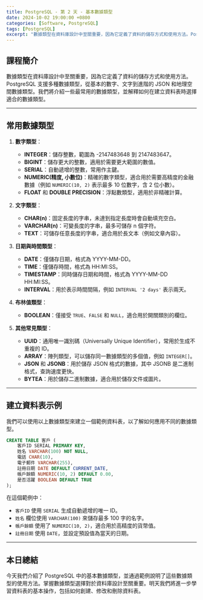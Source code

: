 ```yaml
---
title: PostgreSQL - 第 2 天 - 基本數據類型
date: 2024-10-02 19:00:00 +0800
categories: [Software, PostgreSQL]
tags: [PostgreSQL] 
excerpt: "數據類型在資料庫設計中至關重要，因為它定義了資料的儲存方式和使用方法。PostgreSQL 支援多種數據類型，從基本的數字、文字到進階的 JSON 和地理空間數據類型。我們將介紹一些最常用的數據類型，並解釋如何在建立資料表時選擇適合的數據類型。"
---
```


## 課程簡介
數據類型在資料庫設計中至關重要，因為它定義了資料的儲存方式和使用方法。PostgreSQL 支援多種數據類型，從基本的數字、文字到進階的 JSON 和地理空間數據類型。我們將介紹一些最常用的數據類型，並解釋如何在建立資料表時選擇適合的數據類型。

---

## 常用數據類型

1. **數字類型**：
   - **INTEGER**：儲存整數，範圍為 -2147483648 到 2147483647。
   - **BIGINT**：儲存更大的整數，適用於需要更大範圍的數值。
   - **SERIAL**：自動遞增的整數，常用作主鍵。
   - **NUMERIC(精度, 小數位)**：精確的數字類型，適合用於需要高精度的金融數據（例如 `NUMERIC(10, 2)` 表示最多 10 位數字，含 2 位小數）。
   - **FLOAT** 和 **DOUBLE PRECISION**：浮點數類型，適用於非精確計算。

2. **文字類型**：
   - **CHAR(n)**：固定長度的字串，未達到指定長度時會自動填充空白。
   - **VARCHAR(n)**：可變長度的字串，最多可儲存 n 個字符。
   - **TEXT**：可儲存任意長度的字串，適合用於長文本（例如文章內容）。

3. **日期與時間類型**：
   - **DATE**：僅儲存日期，格式為 YYYY-MM-DD。
   - **TIME**：僅儲存時間，格式為 HH:MI:SS。
   - **TIMESTAMP**：同時儲存日期和時間，格式為 YYYY-MM-DD HH:MI:SS。
   - **INTERVAL**：用於表示時間間隔，例如 `INTERVAL '2 days'` 表示兩天。

4. **布林值類型**：
   - **BOOLEAN**：僅接受 `TRUE`、`FALSE` 和 `NULL`，適合用於開關類別的欄位。

5. **其他常見類型**：
   - **UUID**：通用唯一識別碼（Universally Unique Identifier），常用於生成不重複的 ID。
   - **ARRAY**：陣列類型，可以儲存同一數據類型的多個值，例如 `INTEGER[]`。
   - **JSON** 和 **JSONB**：用於儲存 JSON 格式的數據，其中 JSONB 是二進制格式，查詢速度更快。
   - **BYTEA**：用於儲存二進制數據，適合用於儲存文件或圖片。

---

## 建立資料表示例

我們可以使用以上數據類型來建立一個範例資料表，以了解如何應用不同的數據類型。

```sql
CREATE TABLE 客戶 (
    客戶ID SERIAL PRIMARY KEY,
    姓名 VARCHAR(100) NOT NULL,
    電話 CHAR(10),
    電子郵件 VARCHAR(255),
    註冊日期 DATE DEFAULT CURRENT_DATE,
    帳戶餘額 NUMERIC(10, 2) DEFAULT 0.00,
    是否活躍 BOOLEAN DEFAULT TRUE
);
```

在這個範例中：
- `客戶ID` 使用 `SERIAL` 生成自動遞增的唯一 ID。
- `姓名` 欄位使用 `VARCHAR(100)` 來儲存最多 100 字的名字。
- `帳戶餘額` 使用了 `NUMERIC(10, 2)`，適合用於高精度的貨幣值。
- `註冊日期` 使用 `DATE`，並設定預設值為當天的日期。

---

## 本日總結
今天我們介紹了 PostgreSQL 中的基本數據類型，並通過範例說明了這些數據類型的使用方法。掌握數據類型選擇對於資料庫設計至關重要。明天我們將進一步學習資料表的基本操作，包括如何創建、修改和刪除資料表。
